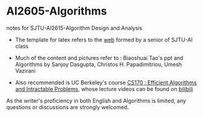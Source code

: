 # AI2605-Algorithms
notes for SJTU-AI2615-Algorithm Design and Analysis

- The template for latex refers to the [web](https://aisjtu.icu/others_how.html) formed by a senior of SJTU-AI class 

- Much of the content and pictures refer to : Biaoshuai Tao's ppt and Algorithms by Sanjoy Dasgupta, Christos H. Papadimitriou, Umesh Vazirani

- Also recommended is UC Berkeley's course [CS170 : Efficient Algorithms and Intractable Problems](https://cs170.org/), whose lecture videos can be found on [bilibili](https://www.bilibili.com/video/BV1BU4y1b7RK/?spm_id_from=333.337.search-card.all.click&vd_source=d30ce9ed1dd8c1f3914862b4ab5672ec)

As the writer's proficiency in both English and Algorithms is limited, any questions or discussions are strongly welcomed.
